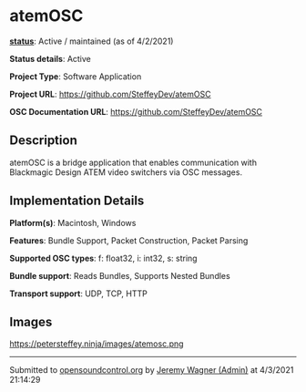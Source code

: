 # atemOSC

**[status](../implementation-status.html)**: Active / maintained (as of 4/2/2021)

**Status details**: 
Active

**Project Type**: Software Application

**Project URL**: <https://github.com/SteffeyDev/atemOSC>

**OSC Documentation URL**: <https://github.com/SteffeyDev/atemOSC>

## Description

atemOSC is a bridge application that enables communication with Blackmagic Design ATEM video switchers via OSC messages.

## Implementation Details

**Platform(s)**: Macintosh, Windows

**Features**: Bundle Support, Packet Construction, Packet Parsing

**Supported OSC types**: f: float32, i: int32, s: string

**Bundle support**: Reads Bundles, Supports Nested Bundles

**Transport support**: UDP, TCP, HTTP

## Images 

<https://petersteffey.ninja/images/atemosc.png>

---
Submitted to [opensoundcontrol.org](https://opensoundcontrol.org) by [Jeremy Wagner (Admin)](https://github.com/SteffeyDev/atemOSC) at 4/3/2021 21:14:29
